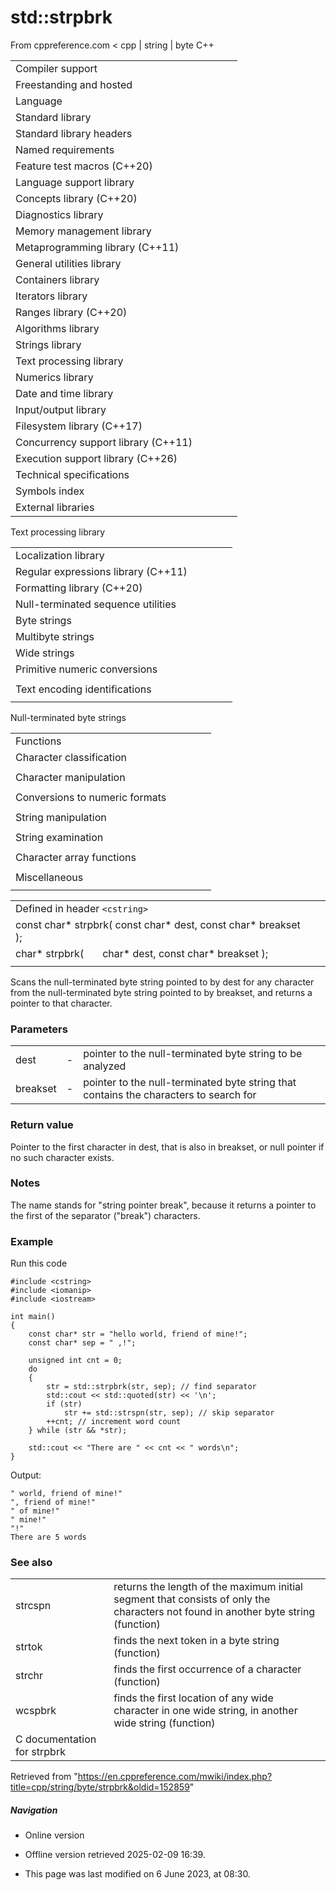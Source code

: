 # std::strpbrk

From cppreference.com
< cpp‎ | string‎ | byte
C++

|  |  |  |  |  |
| --- | --- | --- | --- | --- |
| Compiler support | | | | |
| Freestanding and hosted | | | | |
| Language | | | | |
| Standard library | | | | |
| Standard library headers | | | | |
| Named requirements | | | | |
| Feature test macros (C++20) | | | | |
| Language support library | | | | |
| Concepts library (C++20) | | | | |
| Diagnostics library | | | | |
| Memory management library | | | | |
| Metaprogramming library (C++11) | | | | |
| General utilities library | | | | |
| Containers library | | | | |
| Iterators library | | | | |
| Ranges library (C++20) | | | | |
| Algorithms library | | | | |
| Strings library | | | | |
| Text processing library | | | | |
| Numerics library | | | | |
| Date and time library | | | | |
| Input/output library | | | | |
| Filesystem library (C++17) | | | | |
| Concurrency support library (C++11) | | | | |
| Execution support library (C++26) | | | | |
| Technical specifications | | | | |
| Symbols index | | | | |
| External libraries | | | | |

Text processing library

|  |  |  |  |  |
| --- | --- | --- | --- | --- |
| Localization library | | | | |
| Regular expressions library (C++11) | | | | |
| Formatting library (C++20) | | | | |
| Null-terminated sequence utilities | | | | |
| Byte strings | | | | |
| Multibyte strings | | | | |
| Wide strings | | | | |
| Primitive numeric conversions | | | | |
| |  |  |  |  |  | | --- | --- | --- | --- | --- | | to_chars(C++17) | | | | | | to_chars_result(C++17) | | | | | | from_chars(C++17) | | | | | | from_chars_result(C++17) | | | | | | chars_format(C++17) | | | | | |
| Text encoding identifications | | | | |
| |  |  |  |  |  | | --- | --- | --- | --- | --- | | text_encoding(C++26) | | | | | |

Null-terminated byte strings

|  |  |  |  |  |
| --- | --- | --- | --- | --- |
| Functions | | | | |
| Character classification | | | | |
| |  |  |  |  |  | | --- | --- | --- | --- | --- | | isalnum | | | | | | isalpha | | | | | | islower | | | | | | isupper | | | | | | isdigit | | | | | | isxdigit | | | | | | |  |  |  |  |  | | --- | --- | --- | --- | --- | | isblank(C++11) | | | | | | iscntrl | | | | | | isgraph | | | | | | isspace | | | | | | isprint | | | | | | ispunct | | | | | |
| Character manipulation | | | | |
| |  |  |  |  |  | | --- | --- | --- | --- | --- | | tolower | | | | | | |  |  |  |  |  | | --- | --- | --- | --- | --- | | toupper | | | | | |
| Conversions to numeric formats | | | | |
| |  |  |  |  |  | | --- | --- | --- | --- | --- | | atof | | | | | | atoiatolatoll(C++11) | | | | | | strtolstrtoll(C++11) | | | | | |  | | | | | | |  |  |  |  |  | | --- | --- | --- | --- | --- | | strtoulstrtoull(C++11) | | | | | | strtofstrtodstrtold(C++11)(C++11) | | | | | | strtoimaxstrtouimax(C++11)(C++11) | | | | | |
| String manipulation | | | | |
| |  |  |  |  |  | | --- | --- | --- | --- | --- | | strcpy | | | | | | strncpy | | | | | | strxfrm | | | | | | |  |  |  |  |  | | --- | --- | --- | --- | --- | | strcat | | | | | | strncat | | | | | |  | | | | | |
| String examination | | | | |
| |  |  |  |  |  | | --- | --- | --- | --- | --- | | strlen | | | | | | strcmp | | | | | | strncmp | | | | | | strcoll | | | | | | strchr | | | | | | strrchr | | | | | | |  |  |  |  |  | | --- | --- | --- | --- | --- | | strspn | | | | | | strcspn | | | | | | ****strpbrk**** | | | | | | strstr | | | | | | strtok | | | | | |  | | | | | |
| Character array functions | | | | |
| |  |  |  |  |  | | --- | --- | --- | --- | --- | | memchr | | | | | | memcmp | | | | | | memset | | | | | | |  |  |  |  |  | | --- | --- | --- | --- | --- | | memcpy | | | | | | memmove | | | | | |  | | | | | |
| Miscellaneous | | | | |
| |  |  |  |  |  | | --- | --- | --- | --- | --- | | strerror | | | | | |

|  |  |  |
| --- | --- | --- |
| Defined in header `<cstring>` |  |  |
| const char\* strpbrk( const char\* dest, const char\* breakset ); |  |  |
| char\* strpbrk(       char\* dest, const char\* breakset ); |  |  |
|  |  |  |

Scans the null-terminated byte string pointed to by dest for any character from the null-terminated byte string pointed to by breakset, and returns a pointer to that character.

### Parameters

|  |  |  |
| --- | --- | --- |
| dest | - | pointer to the null-terminated byte string to be analyzed |
| breakset | - | pointer to the null-terminated byte string that contains the characters to search for |

### Return value

Pointer to the first character in dest, that is also in breakset, or null pointer if no such character exists.

### Notes

The name stands for "string pointer break", because it returns a pointer to the first of the separator ("break") characters.

### Example

Run this code

```
#include <cstring>
#include <iomanip>
#include <iostream>
 
int main()
{
    const char* str = "hello world, friend of mine!";
    const char* sep = " ,!";
 
    unsigned int cnt = 0;
    do
    {
        str = std::strpbrk(str, sep); // find separator
        std::cout << std::quoted(str) << '\n';
        if (str)
            str += std::strspn(str, sep); // skip separator
        ++cnt; // increment word count
    } while (str && *str);
 
    std::cout << "There are " << cnt << " words\n";
}

```

Output:

```
" world, friend of mine!"
", friend of mine!"
" of mine!"
" mine!"
"!"
There are 5 words

```

### See also

|  |  |
| --- | --- |
| strcspn | returns the length of the maximum initial segment that consists of only the characters not found in another byte string   (function) |
| strtok | finds the next token in a byte string   (function) |
| strchr | finds the first occurrence of a character   (function) |
| wcspbrk | finds the first location of any wide character in one wide string, in another wide string   (function) |
| C documentation for strpbrk | |

Retrieved from "<https://en.cppreference.com/mwiki/index.php?title=cpp/string/byte/strpbrk&oldid=152859>"

##### Navigation

- Online version
- Offline version retrieved 2025-02-09 16:39.

- This page was last modified on 6 June 2023, at 08:30.